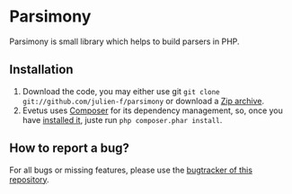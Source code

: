 # Parsimony

Parsimony is small library which helps to build parsers in PHP.

## Installation

1. Download the code, you may either use git `git clone git://github.com/julien-f/parsimony` or download a [Zip archive](https://github.com/julien-f/parsimony/archive/master.zip).
2. Evetus uses [Composer](https://getcomposer.org) for its dependency management, so, once you have [installed it](https://getcomposer.org/download/), juste run `php composer.phar install`.

## How to report a bug?

For all bugs or missing features, please use the [bugtracker of this repository](https://github.com/julien-f/parsimony/issues).
